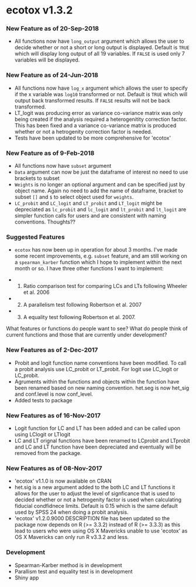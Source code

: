 # ecotox v1.3.2

### New Feature as of 20-Sep-2018
   * All functions now have `long_output` argument which allows the user to
     decide whether or not a short or long output is displayed. Default is `TRUE`      which will display long output of all 19 variables. If `FALSE` is used only 7      variables will be displayed.  
     
### New Feature as of 24-Jun-2018
  * All functions now have `log_x` argument which allows the user to specify if 
    the x variable was `log10` transformed or not. Default is `TRUE` which will 
    output back transformed results. If `FALSE` results will not be back 
    transformed. 
  * LT_logit was producing error as variance co-variance matrix was only being 
    created if the analysis required a heterogenitity correction factor.
    This has been fixed and a variance co-variance matrix is produced whether 
    or not a hetrogenity correction factor is needed. 
  * Tests have been updated to be more comprehensive for 'ecotox'

### New Feature as of 9-Feb-2018
  * All functions now have `subset` argument
  * `Data` argument can now be just the dataframe of interest 
    no need to use brackets to subset 
  * `Weights` is no longer an optional argument and can be specified 
    just by object name. Again no need to add the name of dataframe, 
    bracket to subset `[]` and `$` to select object used for `weights`. 
  * `LC_probit` and `LC_logit` and `LT_probit` and `LT_logit` might be 
    depreciated as `lc_probit` and `lc_logit` and `lt_probit` and `lt_logit` 
    are simpler function calls for users and are consistent with
    naming conventions. Thoughts?? 
    
    
### Suggested Features 

* `ecotox` has now been up in operation for about 3 months. I've made some recent improvements, e.g. `subset` feature, and am still working on a `spearman_karber` function which I hope to implement within the next month or so. I have three other functions I want to implement: 

* 1) Ratio comparison test for comparing LCs and LTs following Wheeler et al. 2006 
* 2) A parallelism test following Robertson et al. 2007
* 3) A equality test following Robertson et al. 2007. 

What features or functions do people want to see? What do people think of current functions and those that are currently under development? 

### New Features as of 2-Dec-2017
  * Probit and logit function name conventions have been modified. To call a
    probit analysis use LC_probit or LT_probit. For logit use LC_logit or 
    LC_probit.
  * Agruments within the functions and objects within the function have been
    renamed based on new naming convention. het.seg is now het_sig and 
    conf.level is now conf_level. 
  * Added tests to package 

### New Features as of 16-Nov-2017
  * Logit function for LC and LT has been added and can be called upon using 
    LClogit or LTlogit
  * LC and LT orignal functions have been renamed to LCprobit and LTprobit and 
    LC and LT function have been depreciated and eventually will be removed 
    from the package.
  
  
### New Features as of 08-Nov-2017
  * 'ecotox' v1.1.0 is now available  on CRAN 
  * het.sig is a new argument added to the both LC and LT functions 
    it allows for the user to adjust the level of signficance that 
    is used to decided whether or not a hetrogenity factor is used when 
    calculating fiducial condfidnece limits. Default is 0.15 which is the
    same default used by SPSS 24 when doing a probit analysis. 
  * 'ecotox' v1.2.0.9000 DESCRIPTION file has been updated so the package now 
     depends on R (>= 3.3.2) instead of  R (>= 3.3.3) as this lead to users 
     who were using OS X Mavericks unable to use 'ecotox' as OS X Mavericks 
     can only run R v3.3.2 and less. 
     
### Development 
  * Spearman-Karber method is in development  
  * Parallism test and equality test is in development 
  * Shiny app 
